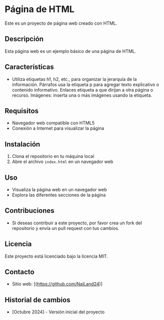 # Página de HTML

Este es un proyecto de página web creado con HTML.

## Descripción

Esta página web es un ejemplo básico de una página de HTML.

## Características

* Utiliza etiquetas h1, h2, etc., para organizar la jerarquía de la información.
Párrafos usa la etiqueta p para agregar texto explicativo o contenido informativo.
Enlaces etiqueta a que dirijan a otra página o recurso.
Imágenes: inserta una o más imágenes usando la etiqueta.

## Requisitos

* Navegador web compatible con HTML5
* Conexión a Internet para visualizar la página

## Instalación

1. Clona el repositorio en tu máquina local
2. Abre el archivo `index.html` en un navegador web

## Uso

* Visualiza la página web en un navegador web
* Explora las diferentes secciones de la página

## Contribuciones

* Si deseas contribuir a este proyecto, por favor crea un fork del repositorio y envía un pull request con tus cambios.

## Licencia

Este proyecto está licenciado bajo la licencia MIT.

## Contacto

* Sitio web: [(https://github.com/NaiLand24)]

## Historial de cambios

* [Octubre 2024] - Versión inicial del proyecto

